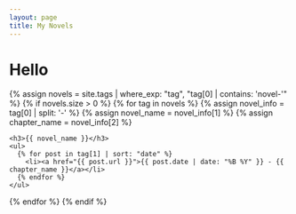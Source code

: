 ```yaml
---
layout: page
title: My Novels
---
```

<h1>Hello</h1>
{% assign novels = site.tags | where_exp: "tag", "tag[0] | contains: 'novel-'" %}
{% if novels.size > 0 %}
  {% for tag in novels %}
    {% assign novel_info = tag[0] | split: '-' %}
    {% assign novel_name = novel_info[1] %}
    {% assign chapter_name = novel_info[2] %}
    
    <h3>{{ novel_name }}</h3>
    <ul>
      {% for post in tag[1] | sort: "date" %}
        <li><a href="{{ post.url }}">{{ post.date | date: "%B %Y" }} - {{ chapter_name }}</a></li>
      {% endfor %}
    </ul>
  {% endfor %}
{% endif %}




